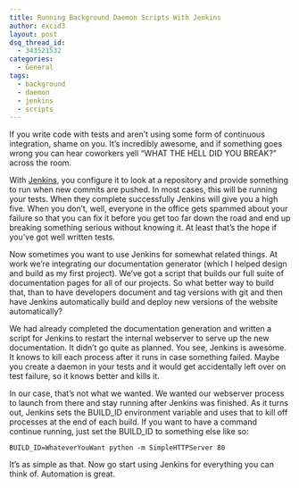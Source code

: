 ```yaml
---
title: Running Background Daemon Scripts With Jenkins
author: excid3
layout: post
dsq_thread_id:
  - 343521532
categories:
  - General
tags:
  - background
  - daemon
  - jenkins
  - scripts
---
```

If you write code with tests and aren’t using some form of continuous integration, shame on you. It’s incredibly awesome, and if something goes wrong you can hear coworkers yell “WHAT THE HELL DID YOU BREAK?” across the room.

With [Jenkins][1], you configure it to look at a repository and provide something to run when new commits are pushed. In most cases, this will be running your tests. When they complete successfully Jenkins will give you a high five. When you don’t, well, everyone in the office gets spammed about your failure so that you can fix it before you get too far down the road and end up breaking something serious without knowing it. At least that’s the hope if you’ve got well written tests.

Now sometimes you want to use Jenkins for somewhat related things. At work we’re integrating our documentation generator (which I helped design and build as my first project). We’ve got a script that builds our full suite of documentation pages for all of our projects. So what better way to build that, than to have developers document and tag versions with git and then have Jenkins automatically build and deploy new versions of the website automatically?

We had already completed the documentation generation and written a script for Jenkins to restart the internal webserver to serve up the new documentation. It didn’t go quite as planned. You see, Jenkins is awesome. It knows to kill each process after it runs in case something failed. Maybe you create a daemon in your tests and it would get accidentally left over on test failure, so it knows better and kills it.

In our case, that’s not what we wanted. We wanted our webserver process to launch from there and stay running after Jenkins was finished. As it turns out, Jenkins sets the BUILD_ID environment variable and uses that to kill off processes at the end of each build. If you want to have a command continue running, just set the BUILD_ID to something else like so:


    BUILD_ID=WhateverYouWant python -m SimpleHTTPServer 80


It’s as simple as that. Now go start using Jenkins for everything you can think of. Automation is great.

   [1]: http://jenkins-ci.org/
